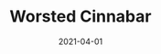 ---
description: "Pattern%3A%20Worsted%20%7C%20Color%3A%20Cinnabar%20%7C%20Width%3A%2054%u201D%20%7C%20Content%3A%2068%25%20Polyester%2C%2029%25%20Viscose%2C%203%25%20Cotton%20%7C%20Abrasion%3A%2050%2C000%20Double%20Rubs%20-%20Wyzenbeek%20Method%20%7C%20Repeat%3A%20n/a%20%7C%20Finish%3A%20INCASE%20by%20CRYPTON%20%7C%20Flammability%3A%20NFPA%20260%2C%20UFAC%20Class%201%2C%20CAL%20117%20%7C%20Applications%3A%20Contract%20/%20Hospitality%2C%20Residential%20%7C%20"
tags: 
  - "Lark Fontaine"
  - "Worsted"
  - "Textiles"
image_primary: "img/WorstedCinnabar_large.jpg"
href: "https://www.larkfontaine.com/collections/textiles/products/worsted-cinnabar"
designer: "Lark Fontaine"
title: "Worsted Cinnabar"
category: "Textiles"
subtitle: ""
manufacturer: "Lark Fontaine"
slug: "/manufacturers/lark-fontaine/textiles/lark-fontaine-worsted-cinnabar"
date: "2021-04-01"
---